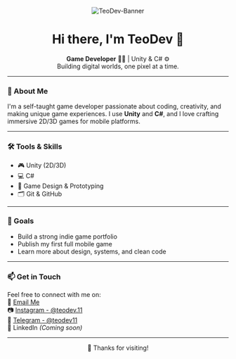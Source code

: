 <p align="center">
  <img src="https://github.com/user-attachments/assets/283840b5-d8f8-4496-9d4f-a271f83f47ab" alt="TeoDev-Banner" />
</p>

<h1 align="center">Hi there, I'm TeoDev 👋</h1>

<p align="center">
  <strong>Game Developer</strong> 👨‍💻 | Unity & C# ⚙️<br>
  Building digital worlds, one pixel at a time.
</p>

---

### 👾 About Me
I'm a self-taught game developer passionate about coding, creativity, and making unique game experiences. I use **Unity** and **C#**, and I love crafting immersive 2D/3D games for mobile platforms.

---

### 🛠️ Tools & Skills
- 🎮 Unity (2D/3D)
- 💻 C#
- 🧠 Game Design & Prototyping
- 🗂️ Git & GitHub

---

### 🚀 Goals
- Build a strong indie game portfolio  
- Publish my first full mobile game  
- Learn more about design, systems, and clean code

---

### 📫 Get in Touch
Feel free to connect with me on:  
📧 [Email Me](https://mail.google.com/mail/?view=cm&to=teogen1125@gmail.com)  
📷 [Instagram - @teodev.11](https://instagram.com/teodev.11)  
💬 [Telegram - @teodev11](https://t.me/teodev11)  
🔗 LinkedIn *(Coming soon)*

---

<p align="center">
  💚 Thanks for visiting!
</p>
